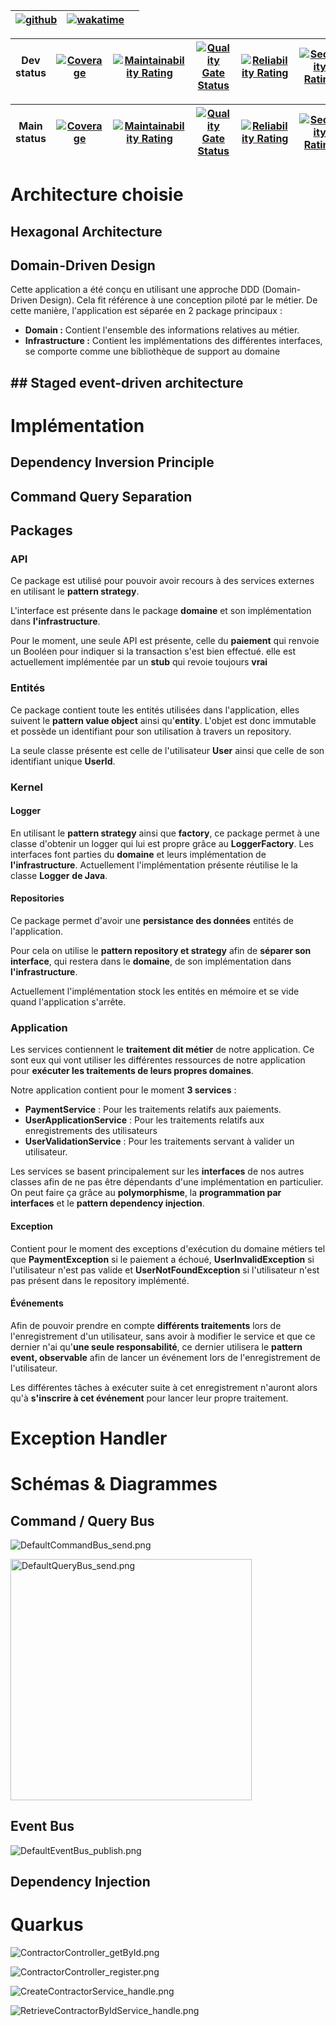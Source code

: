 | [![github](https://img.shields.io/badge/repository-github-blue)](https://github.com/Nouuu/AL-TradeMe) | [![wakatime](https://wakatime.com/badge/user/3106fbc8-c1fe-4d47-b9ce-b0514ce3fb3d/project/945bfe6c-4742-4cbe-896d-b9b5692afeca.svg)](https://wakatime.com/@Nou/projects/aqygjxcins) |     |
| ----------------------------------------------------------------------------------------------------- | ----------------------------------------------------------------------------------------------------------------------------------------------------------------------------------- | --- |

| Dev status | [![Coverage](https://sonar.nospy.fr/api/project_badges/measure?project=Nouuu_AL-TradeMe&metric=coverage&token=edc93fd166b059d5befe7e2fe22d2e0d10d9b853)](https://sonar.nospy.fr/dashboard?id=Nouuu_AL-TradeMe) | [![Maintainability Rating](https://sonar.nospy.fr/api/project_badges/measure?branch=feature%2F15-create-all-entities-and-models&project=Nouuu_AL-TradeMe&metric=sqale_rating&token=edc93fd166b059d5befe7e2fe22d2e0d10d9b853)](https://sonar.nospy.fr/dashboard?id=Nouuu_AL-TradeMe&branch=feature%2F15-create-all-entities-and-models) | [![Quality Gate Status](https://sonar.nospy.fr/api/project_badges/measure?branch=feature%2F15-create-all-entities-and-models&project=Nouuu_AL-TradeMe&metric=alert_status&token=edc93fd166b059d5befe7e2fe22d2e0d10d9b853)](https://sonar.nospy.fr/dashboard?id=Nouuu_AL-TradeMe&branch=feature%2F15-create-all-entities-and-models) | [![Reliability Rating](https://sonar.nospy.fr/api/project_badges/measure?branch=feature%2F15-create-all-entities-and-models&project=Nouuu_AL-TradeMe&metric=reliability_rating&token=edc93fd166b059d5befe7e2fe22d2e0d10d9b853)](https://sonar.nospy.fr/dashboard?id=Nouuu_AL-TradeMe&branch=feature%2F15-create-all-entities-and-models) | [![Security Rating](https://sonar.nospy.fr/api/project_badges/measure?branch=feature%2F15-create-all-entities-and-models&project=Nouuu_AL-TradeMe&metric=security_rating&token=edc93fd166b059d5befe7e2fe22d2e0d10d9b853)](https://sonar.nospy.fr/dashboard?id=Nouuu_AL-TradeMe&branch=feature%2F15-create-all-entities-and-models) |
| ---------- | -------------------------------------------------------------------------------------------------------------------------------------------------------------------------------------------------------------- | -------------------------------------------------------------------------------------------------------------------------------------------------------------------------------------------------------------------------------------------------------------------------------------------------------------------------------------- | ----------------------------------------------------------------------------------------------------------------------------------------------------------------------------------------------------------------------------------------------------------------------------------------------------------------------------------- | ---------------------------------------------------------------------------------------------------------------------------------------------------------------------------------------------------------------------------------------------------------------------------------------------------------------------------------------- | ---------------------------------------------------------------------------------------------------------------------------------------------------------------------------------------------------------------------------------------------------------------------------------------------------------------------------------- |

| Main status | [![Coverage](https://sonar.nospy.fr/api/project_badges/measure?branch=feature%2F15-create-all-entities-and-models&project=Nouuu_AL-TradeMe&metric=coverage&token=edc93fd166b059d5befe7e2fe22d2e0d10d9b853)](https://sonar.nospy.fr/dashboard?id=Nouuu_AL-TradeMe&branch=feature%2F15-create-all-entities-and-models) | [![Maintainability Rating](https://sonar.nospy.fr/api/project_badges/measure?branch=feature%2F15-create-all-entities-and-models&project=Nouuu_AL-TradeMe&metric=sqale_rating&token=edc93fd166b059d5befe7e2fe22d2e0d10d9b853)](https://sonar.nospy.fr/dashboard?id=Nouuu_AL-TradeMe&branch=feature%2F15-create-all-entities-and-models) | [![Quality Gate Status](https://sonar.nospy.fr/api/project_badges/measure?branch=feature%2F15-create-all-entities-and-models&project=Nouuu_AL-TradeMe&metric=alert_status&token=edc93fd166b059d5befe7e2fe22d2e0d10d9b853)](https://sonar.nospy.fr/dashboard?id=Nouuu_AL-TradeMe&branch=feature%2F15-create-all-entities-and-models) | [![Reliability Rating](https://sonar.nospy.fr/api/project_badges/measure?branch=feature%2F15-create-all-entities-and-models&project=Nouuu_AL-TradeMe&metric=reliability_rating&token=edc93fd166b059d5befe7e2fe22d2e0d10d9b853)](https://sonar.nospy.fr/dashboard?id=Nouuu_AL-TradeMe&branch=feature%2F15-create-all-entities-and-models) | [![Security Rating](https://sonar.nospy.fr/api/project_badges/measure?branch=feature%2F15-create-all-entities-and-models&project=Nouuu_AL-TradeMe&metric=security_rating&token=edc93fd166b059d5befe7e2fe22d2e0d10d9b853)](https://sonar.nospy.fr/dashboard?id=Nouuu_AL-TradeMe&branch=feature%2F15-create-all-entities-and-models) |
| ----------- | -------------------------------------------------------------------------------------------------------------------------------------------------------------------------------------------------------------------------------------------------------------------------------------------------------------------- | -------------------------------------------------------------------------------------------------------------------------------------------------------------------------------------------------------------------------------------------------------------------------------------------------------------------------------------- | ----------------------------------------------------------------------------------------------------------------------------------------------------------------------------------------------------------------------------------------------------------------------------------------------------------------------------------- | ---------------------------------------------------------------------------------------------------------------------------------------------------------------------------------------------------------------------------------------------------------------------------------------------------------------------------------------- | ---------------------------------------------------------------------------------------------------------------------------------------------------------------------------------------------------------------------------------------------------------------------------------------------------------------------------------- |

# Architecture choisie

## Hexagonal Architecture

## Domain-Driven Design

Cette application a été conçu en utilisant une approche DDD (Domain-Driven Design). Cela fit référence à une conception piloté par le métier. De cette manière, l'application est séparée en 2 package principaux :

- **Domain :** Contient l'ensemble des informations relatives au métier.
- **Infrastructure :** Contient les implémentations des différentes interfaces, se comporte comme une bibliothèque de support au domaine

## ## Staged event-driven architecture

# Implémentation

## Dependency Inversion Principle

## Command Query Separation

## Packages

### API

Ce package est utilisé pour pouvoir avoir recours à des services externes en utilisant le **pattern strategy**.

L'interface est présente dans le package **domaine** et son implémentation dans **l'infrastructure**.

Pour le moment, une seule API est présente, celle du **paiement** qui renvoie un Booléen pour indiquer si la transaction s'est bien effectué. elle est actuellement implémentée par un **stub** qui revoie toujours **vrai**

### Entités

Ce package contient toute les entités utilisées dans l'application, elles suivent le **pattern value object** ainsi qu'**entity**. L'objet est donc immutable et possède un identifiant pour son utilisation à travers un repository.

La seule classe présente est celle de l'utilisateur **User** ainsi que celle de son identifiant unique **UserId**.

### Kernel

#### Logger

En utilisant le **pattern strategy** ainsi que **factory**, ce package permet à une classe d'obtenir un logger qui lui est propre grâce au **LoggerFactory**. Les interfaces font parties du **domaine** et leurs implémentation de **l'infrastructure**. Actuellement l'implémentation présente réutilise le la classe **Logger** **de Java**.

#### Repositories

Ce package permet d'avoir une **persistance des données** entités de l'application. 

Pour cela on utilise le **pattern repository et strategy** afin de **séparer son interface**, qui restera dans le **domaine**, de son implémentation dans **l'infrastructure**. 

Actuellement l'implémentation stock les entités en mémoire et se vide quand l'application s'arrête. 

### Application

Les services contiennent le **traitement dit métier** de notre application. Ce sont eux qui vont utiliser les différentes ressources de notre application pour **exécuter les traitements de leurs propres domaines**. 

Notre application contient pour le moment **3 services** :

- **PaymentService** : Pour les traitements relatifs aux paiements.
- **UserApplicationService** : Pour les traitements relatifs aux enregistrements des utilisateurs
- **UserValidationService** : Pour les traitements servant à valider un utilisateur.

Les services se basent principalement sur les **interfaces** de nos autres classes afin de ne pas être dépendants d'une implémentation en particulier. On peut faire ça grâce au **polymorphisme**, la **programmation par interfaces** et le **pattern dependency injection**.

#### Exception

Contient pour le moment des exceptions d'exécution du domaine métiers tel que **PaymentException** si le paiement a échoué, **UserInvalidException** si l'utilisateur n'est pas valide et **UserNotFoundException** si l'utilisateur n'est pas présent dans le repository implémenté.

#### Événements

Afin de pouvoir prendre en compte **différents traitements** lors de l'enregistrement d'un utilisateur, sans avoir à modifier le service et que ce dernier n'ai qu'**une seule responsabilité**, ce dernier utilisera le **pattern event, observable** afin de lancer un événement lors de l'enregistrement de l'utilisateur.

Les différentes tâches à exécuter suite à cet enregistrement n'auront alors qu'à **s'inscrire à cet événement** pour lancer leur propre traitement.

# Exception Handler

# Schémas & Diagrammes

## Command / Query Bus

![DefaultCommandBus_send.png](D:\Projets\AL-TradeMe\assets\b03d3454f6c7f3dbeb0336faaf94ee45eb074b77.png)

<img title="" src="file:///D:/Projets/AL-TradeMe/assets/226848c6adb9c7b64e310525ca2fe3cc8b8c5654.png" alt="DefaultQueryBus_send.png" width="386" data-align="inline">

## Event Bus

![DefaultEventBus_publish.png](D:\Projets\AL-TradeMe\assets\a9f6a79984efe1a9d27836c83b31105338d0cd3e.png)

## Dependency Injection

# Quarkus

![ContractorController_getById.png](D:\Projets\AL-TradeMe\assets\e23c3babbd0586bfdf24e174c4f82d1e0029fef1.png)

![ContractorController_register.png](D:\Projets\AL-TradeMe\assets\7cf3bd38e9da2f6b5c0c5d1c72b917839a3501ac.png)

![CreateContractorService_handle.png](D:\Projets\AL-TradeMe\assets\34fcc6dc2f0d90667dd400094cd2bbe96e08e807.png)

![RetrieveContractorByIdService_handle.png](D:\Projets\AL-TradeMe\assets\2482b9a4365d47fb4ffdfbe2a6c0c3671ac18c40.png)
